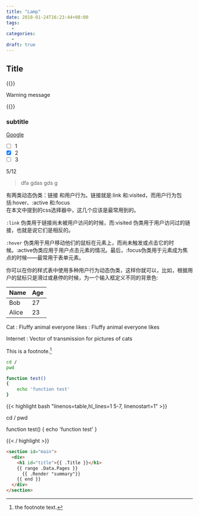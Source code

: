 ```yaml
---
title: "Lamp"
date: 2018-01-24T16:23:44+08:00
tags:
  - 
categories:
  - 
draft: true
---
```


## Title

{{<admonition type="warning">}}

Warning message

{{</admonition>}}
<!--more-->

### subtitle

[Google](https://www.google.com)

- [ ] 1
- [x] 2
- [ ] 3

5/12

> dfa gdas gds g

有两类动态伪类：链接 和用户行为。链接就是:link 和:visited，而用户行为包括:hover、:active 和:focus</br>
在本文中提到的css选择器中，这几个应该是最常用到的。

`:link` 伪类用于链接尚未被用户访问的时候，而:visited 伪类用于用户访问过的链接，也就是说它们是相反的。  

`:hover` 伪类用于用户移动他们的鼠标在元素上，而尚未触发或点击它的时候。:active伪类应用于用户点击元素的情况。最后，:focus伪类用于元素成为焦点的时候——最常用于表单元素。

你可以在你的样式表中使用多种用户行为动态伪类，这样你就可以，比如，根据用户的鼠标只是滑过或悬停的时候，为一个输入框定义不同的背景色:

   Name | Age
--------|------
    Bob | 27
  Alice | 23

Cat
: Fluffy animal everyone likes
: Fluffy animal everyone likes

Internet
: Vector of transmission for pictures of cats

This is a footnote.[^1]

[^1]: the footnote text.

``` sh
cd /
pwd

function test()
{
    echo 'function test'
}

```

{{< highlight bash "linenos=table,hl_lines=1 5-7, linenostart=1" >}}

cd /
pwd

function test()
{
    echo 'function test'
}

{{< / highlight >}}

```html
<section id="main">
  <div>
    <h1 id="title">{{ .Title }}</h1>
    {{ range .Data.Pages }}
      {{ .Render "summary"}}
    {{ end }}
  </div>
</section>
```
